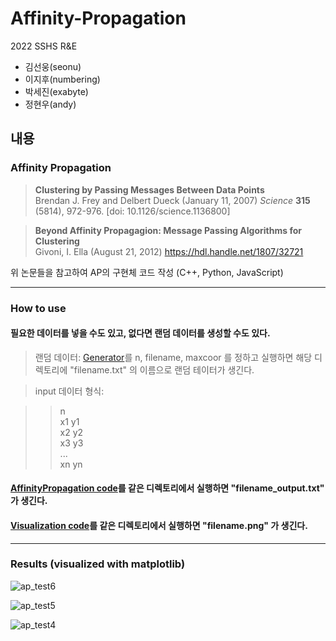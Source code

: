 Affinity-Propagation
========
2022 SSHS R&E 

* 김선웅(seonu)
* 이지후(numbering)
* 박세진(exabyte)
* 정현우(andy)


내용
--------

### Affinity Propagation
> __Clustering by Passing Messages Between Data Points__  
  Brendan J. Frey and Delbert Dueck (January 11, 2007)
 _Science_ __315__ (5814), 972-976. [doi: 10.1126/science.1136800]

> __Beyond Affinity Propagagion: Message Passing Algorithms for Clustering__  
  Givoni, I. Ella (August 21, 2012)
  https://hdl.handle.net/1807/32721


위 논문들을 참고하여 AP의 구현체 코드 작성 (C++, Python, JavaScript)

- - -



### How to use
#### 필요한 데이터를 넣을 수도 있고, 없다면 랜덤 데이터를 생성할 수도 있다.  
>랜덤 데이터: [Generator](https://github.com/rne-sshs/Affinity-Propagation/blob/main/test/AP-Generator_andy.py)를 n, filename, maxcoor 를 정하고 실행하면 해당 디렉토리에 "filename.txt" 의 이름으로 랜덤 테이터가 생긴다.


>input 데이터 형식: 

>   >   n  
x1 y1  
x2 y2  
x3 y3  
...  
xn yn


#### [AffinityPropagation code](https://github.com/rne-sshs/Affinity-Propagation/blob/main/src/python/AffinityPropagation_andy.py)를 같은 디렉토리에서 실행하면 "filename_output.txt" 가 생긴다.  


#### [Visualization code](https://github.com/rne-sshs/Affinity-Propagation/blob/main/src/python/VisualAffinityPropagation_andy.py)를 같은 디렉토리에서 실행하면 "filename.png" 가 생긴다.

 - - -

### Results (visualized with matplotlib)
![ap_test6](https://user-images.githubusercontent.com/89206053/170421893-2c4a8747-5aec-4850-a9ff-caab929c888d.png)

![ap_test5](https://user-images.githubusercontent.com/89206053/170421632-f709bcc7-3aa3-4d2c-ba5b-fe9166cffd93.png)

![ap_test4](https://user-images.githubusercontent.com/89206053/170420856-b8dab248-9d7c-4ac3-8356-f416f82c19c0.png)

